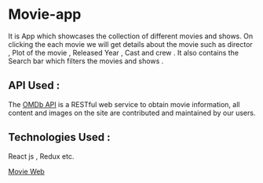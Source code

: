
<h1>Movie-app</h1>

It is App which showcases the collection of different movies and shows. On clicking the each movie we will get details about the movie such as director , Plot of the movie , Released Year , Cast and crew . It also contains the Search bar which filters the movies and shows .

<h2>API Used : </h2> 

The <a href="http://www.omdbapi.com/">OMDb API</a> is a RESTful web service to obtain movie information, all content and images on the site are contributed and maintained by our users.

<h2>Technologies Used : </h2>  React js , Redux etc.

<a href="https://movie-web-uday.netlify.app/">Movie Web </a>
